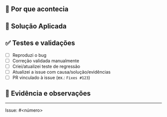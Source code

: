 ## 🐞 Por que acontecia


## 🔧 Solução Aplicada


## ✅ Testes e validações
- [ ] Reproduzi o bug
- [ ] Correção validada manualmente
- [ ] Criei/atualizei teste de regressão
- [ ] Atualizei a issue com causa/solução/evidências
- [ ] PR vinculado à issue (ex.: `Fixes #123`)

## 📎 Evidência e observações

----
Issue: #<número>  <!-- ou use "Fixes #<número>" para fechar ao merge -->

